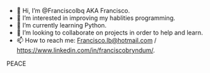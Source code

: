 - 👋 Hi, I’m @Franciscolbq AKA Francisco.
- 👀 I’m interested in improving my hablities programming.
- 🌱 I’m currently learning Python.
- 💞️ I’m looking to collaborate on projects in order to help and learn.
- 📫 How to reach me: Francisco.lb@hotmail.com / https://www.linkedin.com/in/franciscobryndum/.

PEACE
